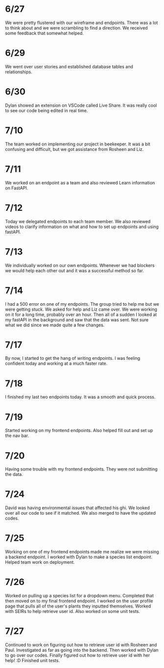 # 6/27
We were pretty flustered with our wireframe and endpoints. There was a lot to think about and we were scrambling to find a direction. We received some feedback that somewhat helped.

# 6/29
We went over user stories and established database tables and relationships.

# 6/30
Dylan showed an extension on VSCode called Live Share. It was really cool to see our code being edited in real time.

# 7/10
The team worked on implementing our project in beekeeper. It was a bit confusing and difficult, but we got assistance from Rosheen and Liz.

# 7/11
We worked on an endpoint as a team and also reviewed Learn information on FastAPI.

# 7/12
Today we delegated endpoints to each team member. We also reviewed videos to clarify information on what and how to set up endpoints and using fastAPI.

# 7/13
We individually worked on our own endpoints. Whenever we had blockers we would help each other out and it was a successful method so far.

# 7/14
I had a 500 error on one of my endpoints. The group tried to help me but we were getting stuck. We asked for help and Liz came over. We were working on it for a long time, probably over an hour. Then all of a sudden I looked at my fastAPI in the background and saw that the data was sent. Not sure what we did since we made quite a few changes.

# 7/17
By now, I started to get the hang of writing endpoints. I was feeling confident today and working at a much faster rate.

# 7/18
I finished my last two endpoints today. It was a smooth and quick process.

# 7/19
Started working on my frontend endpoints. Also helped fill out and set up the nav bar.

# 7/20
Having some trouble with my frontend endpoints. They were not submitting the data.

# 7/24
David was having environmental issues that affected his ghi. We looked over all our code to see if it matched. We also merged to have the updated codes.

# 7/25
Working on one of my frontend endpoints made me realize we were missing a backend endpoint. I worked with Dylan to make a species list endpoint. Helped team work on deployment.

# 7/26
Worked on pulling up a species list for a dropdown menu. Completed that then moved on to my final frontend endpoint. I worked on the user profile page that pulls all of the user's plants they inputted themselves. Worked with SEIRs to help retrieve user id. Also worked on some unit tests.

# 7/27
Continued to work on figuring out how to retrieve user id with Rosheen and Paul. Investigated as far as going into the backend. Then worked with Dylan to go over our codes. Finally figured out how to retrieve user id with her help! :D Finished unit tests.
